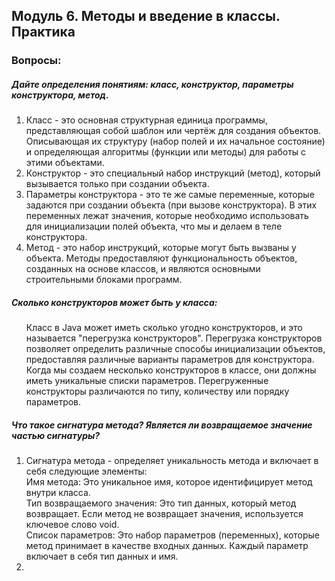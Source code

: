 <h2> Модуль 6. Методы и введение в классы. Практика </h2>

<h3> Вопросы:  </h3> 
<h5> Дайте определения понятиям: класс, конструктор, параметры конструктора, метод. </h5>
<ol>
<li> Класс - это основная структурная единица программы, представляющая собой шаблон или чертёж для создания объектов. Описывающая их структуру (набор полей и их начальное состояние) и определяющая алгоритмы (функции или методы) для работы с этими объектами. </li>
<li> Конструктор - это специальный набор инструкций (метод), который вызывается только при создании объекта. </li>
<li> Параметры конструктора - это те же самые переменные, которые задаются при создании объекта (при вызове конструктора). В этих переменных лежат значения, которые необходимо использовать для инициализации полей объекта, что мы и делаем в теле конструктора. </li>
<li> Метод - это набор инструкций, которые могут быть вызваны у объекта. Методы предоставляют функциональность объектов, созданных на основе классов, и являются основными строительными блоками программ.</li>
</ol>

<h5> Сколько конструкторов может быть у класса: </h5>
<ol> Класс в Java может иметь сколько угодно конструкторов, и это называется "перегрузка конструкторов". Перегрузка конструкторов позволяет определить различные способы инициализации объектов, предоставляя различные варианты параметров для конструктора. <br> Когда мы создаем несколько конструкторов в классе, они должны иметь уникальные списки параметров. Перегруженные конструкторы различаются по типу, количеству или порядку параметров.</ol>

<h5> Что такое сигнатура метода? Является ли возвращаемое значение частью сигнатуры? </h5>
<ol>
<li> Сигнатура метода - определяет уникальность метода и включает в себя следующие элементы: <br>
     Имя метода: Это уникальное имя, которое идентифицирует метод внутри класса.<br>
     Тип возвращаемого значения: Это тип данных, который метод возвращает. Если метод не возвращает значения, используется ключевое слово void.<br>
     Список параметров: Это набор параметров (переменных), которые метод принимает в качестве входных данных. Каждый параметр включает в себя тип данных и имя. <br> </li>
<li> </li>
</ol>